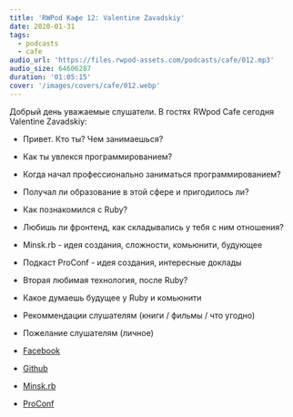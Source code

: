 ```yaml
---
title: 'RWPod Кафе 12: Valentine Zavadskiy'
date: 2020-01-31
tags:
  - podcasts
  - cafe
audio_url: 'https://files.rwpod-assets.com/podcasts/cafe/012.mp3'
audio_size: 64606287
duration: '01:05:15'
cover: '/images/covers/cafe/012.webp'
---
```


Добрый день уважаемые слушатели. В гостях RWpod Cafe сегодня Valentine Zavadskiy:

- Привет. Кто ты? Чем занимаешься?
- Как ты увлекся программированием?
- Когда начал профессионально заниматься программированием?
- Получал ли образование в этой сфере и пригодилось ли?
- Как познакомился с Ruby?
- Любишь ли фронтенд, как складывались у тебя с ним отношения?
- Minsk.rb - идея создания, сложности, комьюнити, будующее
- Подкаст ProConf - идея создания, интересные доклады
- Вторая любимая технология, после Ruby?
- Какое думаешь будущее у Ruby и комьюнити
- Рекоммендации слушателям (книги / фильмы / что угодно)
- Пожелание слушателям (личное)

- [Facebook](https://www.facebook.com/saicheg)
- [Github](https://github.com/Saicheg)
- [Minsk.rb](https://www.facebook.com/minskruby/)
- [ProConf](https://www.youtube.com/channel/UCvasfOIImo7D9lQkb1Wc1tw)
